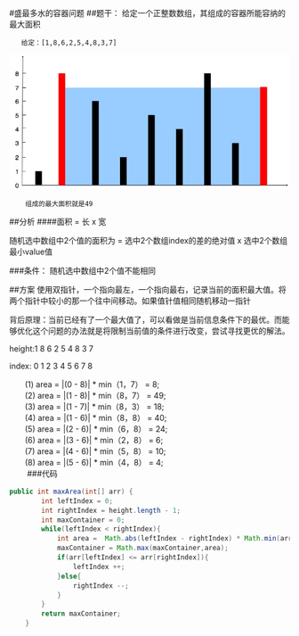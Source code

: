 #盛最多水的容器问题
##题干：
   给定一个正整数数组，其组成的容器所能容纳的最大面积

       给定：[1,8,6,2,5,4,8,3,7]
       
 ![](../../res/Container/image_1.jpg)
 
		组成的最大面积就是49
		
##分析
####面积 = 长 x 宽  

随机选中数组中2个值的面积为 = 选中2个数组index的差的绝对值  x  选中2个数组最小value值

###条件：
随机选中数组中2个值不能相同

##方案
使用双指针，一个指向最左，一个指向最右，记录当前的面积最大值。将两个指针中较小的那一个往中间移动。如果值针值相同随机移动一指针

背后原理：当前已经有了一个最大值了，可以看做是当前信息条件下的最优。而能够优化这个问题的办法就是将限制当前值的条件进行改变，尝试寻找更优的解法。

height:1  8  6  2  5  4  8  3  7   

index: 0  1  2  3  4  5  6  7  8   

　　(1) area = |(0 - 8)| * min（1，7） = 8;   
　　(2) area = |(1 - 8)| * min（8，7） = 49;   
　　(3) area = |(1 - 7)| * min（8，3） = 18;   
　　(4) area = |(1 - 6)| * min（8，8） = 40;   
　　(5) area = |(2 - 6)| * min（6，8） = 24;   
　　(6) area = |(3 - 6)| * min（2，8） = 6;   
　　(7) area = |(4 - 6)| * min（5，8） = 10;   
　　(8) area = |(5 - 6)| * min（4，8） = 4;   
　　
###代码
~~~java   
public int maxArea(int[] arr) {
        int leftIndex = 0;
        int rightIndex = height.length - 1;
        int maxContainer = 0;
        while(leftIndex < rightIndex){
            int area =  Math.abs(leftIndex - rightIndex) * Math.min(arr[leftIndex], arr[rightIndex]);
            maxContainer = Math.max(maxContainer,area);
            if(arr[leftIndex] <= arr[rightIndex]){
                leftIndex ++;
            }else{
                rightIndex --;
            }
        }
        return maxContainer;
    }
   
~~~
　　
　　



   
